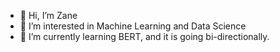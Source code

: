- 👋 Hi, I’m Zane
- 👀 I’m interested in Machine Learning and Data Science
- 🌱 I’m currently learning BERT, and it is going bi-directionally. 

<!---
Zane-Z/Zane-Z is a ✨ special ✨ repository because its `README.md` (this file) appears on your GitHub profile.
You can click the Preview link to take a look at your changes.
--->
